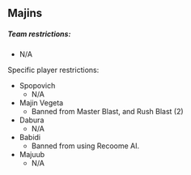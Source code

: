 ## Majins

##### Team restrictions:
  - N/A 

Specific player restrictions:

- Spopovich
  - N/A 
- Majin Vegeta
  - Banned from Master Blast, and Rush Blast (2)
- Dabura
  - N/A 
- Babidi
  - Banned from using Recoome AI.
- Majuub
  - N/A 